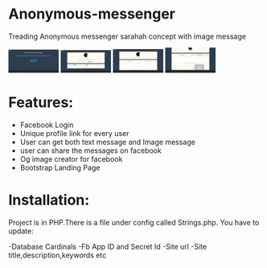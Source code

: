 # Anonymous-messenger
Treading Anonymous messenger sarahah concept with image message

<img src="preview/1.png" width="100" >
<img src="preview/2.png" width="100" >
<img src="preview/3.png" width="100" >
<img src="preview/4.png" width="100" >

# Features:
- Facebook Login
- Unique profile link for every user
- User can get both text message and Image message
- user can share the messages on facebook
- Og image creator for facebook
- Bootstrap Landing Page



# Installation:
Project is in PHP.There is a file under config called Strings.php. You have to update:

-Database Cardinals
-Fb App ID and Secret Id
-Site url
-Site title,description,keywords etc
